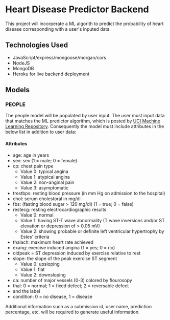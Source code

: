 # Heart Disease Predictor Backend

This project will incorperate a ML algorith to predict the probability of heart disease
corresponding with a user's inputed data.

## Technologies Used

- JavaScript/express/mongoose/morgan/cors
- NodeJS
- MongoDB
- Heroku for live backend deployment

## Models

### PEOPLE

The people model will be populated by user input. The user must input data that matches the ML predictor algorithm, which is posted by [UCI Machine Learning Repository](https://archive.ics.uci.edu/ml/datasets/Heart+Disease). Consequently the model must include attributes in the below list in addition to user data:

#### Attributes

- age: age in years
- sex: sex (1 = male; 0 = female)
- cp: chest pain type
    - Value 0: typical angina
    - Value 1: atypical angina
    - Value 2: non-anginal pain
    - Value 3: asymptomatic
- trestbps: resting blood pressure (in mm Hg on admission to the hospital)
- chol: serum cholestoral in mg/dl
- fbs: (fasting blood sugar > 120 mg/dl) (1 = true; 0 = false)
- restecg: resting electrocardiographic results
    - Value 0: normal
    - Value 1: having ST-T wave abnormality (T wave inversions and/or ST elevation or depression of > 0.05 mV)
    - Value 2: showing probable or definite left ventricular hypertrophy by Estes' criteria
- thalach: maximum heart rate achieved
- exang: exercise induced angina (1 = yes; 0 = no)
- oldpeak = ST depression induced by exercise relative to rest
- slope: the slope of the peak exercise ST segment
    - Value 0: upsloping
    - Value 1: flat
    - Value 2: downsloping
- ca: number of major vessels (0-3) colored by flourosopy
- thal: 0 = normal; 1 = fixed defect; 2 = reversable defect
- and the label
- condition: 0 = no disease, 1 = disease

Additional information such as a submission id, user name, prediction percentage, etc. will be required to generate useful information.